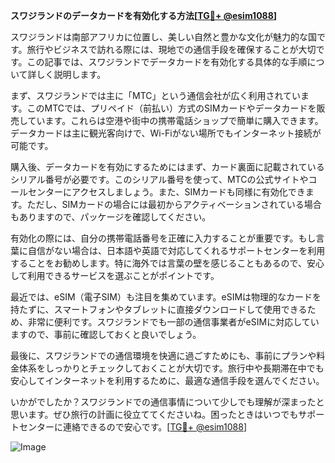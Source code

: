 **スワジランドのデータカードを有効化する方法[[TG💪+ @esim1088](https://t.me/s/esim1088)]**

スワジランドは南部アフリカに位置し、美しい自然と豊かな文化が魅力的な国です。旅行やビジネスで訪れる際には、現地での通信手段を確保することが大切です。この記事では、スワジランドでデータカードを有効化する具体的な手順について詳しく説明します。

まず、スワジランドでは主に「MTC」という通信会社が広く利用されています。このMTCでは、プリペイド（前払い）方式のSIMカードやデータカードを販売しています。これらは空港や街中の携帯電話ショップで簡単に購入できます。データカードは主に観光客向けで、Wi-Fiがない場所でもインターネット接続が可能です。

購入後、データカードを有効にするためにはまず、カード裏面に記載されているシリアル番号が必要です。このシリアル番号を使って、MTCの公式サイトやコールセンターにアクセスしましょう。また、SIMカードも同様に有効化できます。ただし、SIMカードの場合には最初からアクティベーションされている場合もありますので、パッケージを確認してください。

有効化の際には、自分の携帯電話番号を正確に入力することが重要です。もし言葉に自信がない場合は、日本語や英語で対応してくれるサポートセンターを利用することをお勧めします。特に海外では言葉の壁を感じることもあるので、安心して利用できるサービスを選ぶことがポイントです。

最近では、eSIM（電子SIM）も注目を集めています。eSIMは物理的なカードを持たずに、スマートフォンやタブレットに直接ダウンロードして使用できるため、非常に便利です。スワジランドでも一部の通信事業者がeSIMに対応していますので、事前に確認しておくと良いでしょう。

最後に、スワジランドでの通信環境を快適に過ごすためにも、事前にプランや料金体系をしっかりとチェックしておくことが大切です。旅行中や長期滞在中でも安心してインターネットを利用するために、最適な通信手段を選んでください。

いかがでしたか？スワジランドでの通信事情について少しでも理解が深まったと思います。ぜひ旅行の計画に役立ててくださいね。困ったときはいつでもサポートセンターに連絡できるので安心です。[[TG💪+ @esim1088](https://t.me/s/esim1088)]

![Image](https://i.postimg.cc/Y0z9fWf4/image.png)